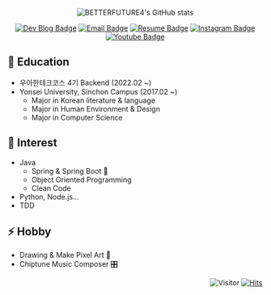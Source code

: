 <div align=center>
  
<!--   <img src="https://user-images.githubusercontent.com/50815519/147802801-c148cc73-7be5-4298-a008-6aa609150cb6.gif" width="300" height="300"> -->
  
  ![BETTERFUTURE4's GitHub stats](https://github-readme-stats.vercel.app/api?username=BETTERFUTURE4&show_icons=true&theme=radical)
  
  [![Dev Blog Badge](http://img.shields.io/badge/-DevBlog-black?style=flat&logo=Vimeo&logoColor=white)](https://velog.io/@betterfuture4)
  [![Email Badge](http://img.shields.io/badge/-Gmail-orange?style=flat&logo=Gmail&logoColor=white)](mailto:rerub0831@gmail.com)
  [![Resume Badge](http://img.shields.io/badge/-Portpolio-green?style=flat&logo=notion&logoColor=white)](https://mima-o.notion.site/JIWOOPOLIO-57115a663d1f43ddab213eb448b96946)
  [![Instagram Badge](https://img.shields.io/badge/-Instagram-E4405F?style=flat&logo=instagram&logoColor=white)](https://www.instagram.com/rerub0831/)
  [![Youtube Badge](https://img.shields.io/badge/-Youtube-red?style=flat&logo=youtube&logoColor=white)](https://www.youtube.com/channel/UCoEnx4PwKbzJEseHpXf7cFA/featured)
  
</div>

## 🏫 Education
- 우아한테크코스 4기 Backend (2022.02 ~)
- Yonsei University, Sinchon Campus (2017.02 ~)
  - Major in Korean literature & language
  - Major in Human Environment & Design
  - Major in Computer Science

## 🔭 Interest
- Java
  - Spring & Spring Boot 🌱
  - Object Oriented Programming
  - Clean Code
- Python, Node.js...
- TDD

## ⚡ Hobby
- Drawing & Make Pixel Art 🎨
- Chiptune Music Composer 🎛

<div align=right>
  
  ![Visitor](https://img.shields.io/github/followers/BETTERFUTURE4?style=social?style=social)
  [![Hits](https://hits.seeyoufarm.com/api/count/incr/badge.svg?url=https%3A%2F%2Fgithub.com%2FBETTERFUTURE4&count_bg=%2379C83D&title_bg=%23555555&icon=&icon_color=%23E7E7E7&title=Visitor&edge_flat=false)](https://hits.seeyoufarm.com)

</div>

<!--
**BETTERFUTURE4/BETTERFUTURE4** is a ✨ _special_ ✨ repository because its `README.md` (this file) appears on your GitHub profile.

Here are some ideas to get you started:

- 🔭 I’m currently working on ...
- 🌱 I’m currently learning ...
- 👯 I’m looking to collaborate on ...
- 🤔 I’m looking for help with ...
- 💬 Ask me about ...
- 📫 How to reach me: ...
- 😄 Pronouns: ...
- ⚡ Fun fact: ...
-->
